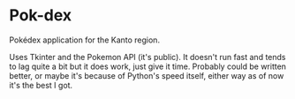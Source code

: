# Pok-dex
Pokédex application for the Kanto region.

Uses Tkinter and the Pokemon API (it's public). It doesn't run fast and tends to lag quite a bit but it does work, just give it time. Probably could be written better, or maybe it's because of Python's speed itself, either way as of now it's the best I got.
